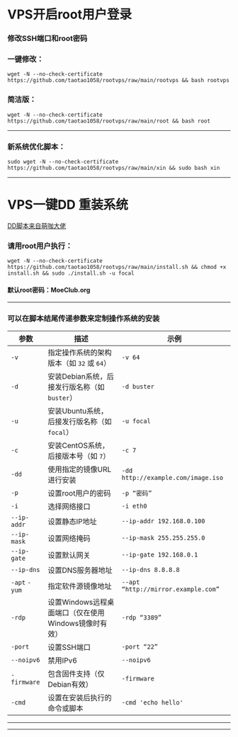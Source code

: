 
#  VPS开启root用户登录

###  修改SSH端口和root密码

###  一键修改：

```
wget -N --no-check-certificate https://github.com/taotao1058/rootvps/raw/main/rootvps && bash rootvps
```


###  简洁版：

```
wget -N --no-check-certificate https://github.com/taotao1058/rootvps/raw/main/root && bash root
```

---

### 新系统优化脚本：

```
sudo wget -N --no-check-certificate https://github.com/taotao1058/rootvps/raw/main/xin && sudo bash xin
```


---

#  VPS一键DD 重装系统

[DD脚本来自萌咖大佬](https://github.com/MoeClub/Note)


###  请用root用户执行：

```
wget -N --no-check-certificate https://github.com/taotao1058/rootvps/raw/main/install.sh && chmod +x install.sh && sudo ./install.sh -u focal
```

####  默认root密码：MoeClub.org

---

###  可以在脚本结尾传递参数来定制操作系统的安装

| 参数               | 描述                                                  | 示例                              |
|-------------------|-----------------------------------------------------|---------------------------------|
| `-v`       | 指定操作系统的架构版本（如 `32` 或 `64`）                     | `-v 64`                          |
| `-d`    | 安装Debian系统，后接发行版名称（如 `buster`）              | `-d buster`                      |
| `-u`    | 安装Ubuntu系统，后接发行版名称（如 `focal`）               | `-u focal`                       |
| `-c`    | 安装CentOS系统，后接版本号（如 `7`）                       | `-c 7`                           |
| `-dd`    | 使用指定的镜像URL进行安装                                 | `-dd http://example.com/image.iso` |
| `-p`  | 设置root用户的密码                                     | `-p “密码”`                |
| `-i`  | 选择网络接口                                           | `-i eth0`                        |
| `--ip-addr`         | 设置静态IP地址                                         | `--ip-addr 192.168.0.100`        |
| `--ip-mask`         | 设置网络掩码                                          | `--ip-mask 255.255.255.0`        |
| `--ip-gate`         | 设置默认网关                                          | `--ip-gate 192.168.0.1`          |
| `--ip-dns`          | 设置DNS服务器地址                                      | `--ip-dns 8.8.8.8`               |
| `-apt` `-yum`  | 指定软件源镜像地址                               | `--apt “http://mirror.example.com”` |
| `-rdp`              | 设置Windows远程桌面端口（仅在使用Windows镜像时有效）       | `-rdp “3389”`                      |
| `-port`             | 设置SSH端口                                           | `-port “22”`                       |
| `--noipv6`          | 禁用IPv6                                               | `--noipv6`                       |
| `-firmware`         | 包含固件支持（仅Debian有效）                             | `-firmware`                      |
| `-cmd`              | 设置在安装后执行的命令或脚本                              | `-cmd 'echo hello'`              |





---


---
